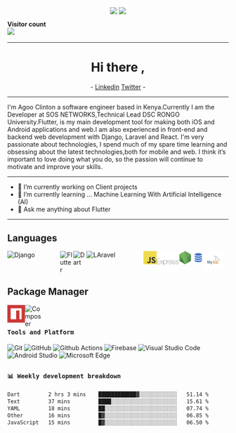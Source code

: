 
<p align="center">
   <img align="center" src="https://github-readme-stats.vercel.app/api/top-langs/?username=kahdichienja&hide_langs_below=1&&show_icons=true&title_color=08fdd8&icon_color=bb2acf&text_color=ffffff&bg_color=242424"/>
   <img align="center" src="https://github-readme-stats.vercel.app/api?username=kahdichienja&&show_icons=true&title_color=08fdd8&icon_color=bb2acf&text_color=ffffff&bg_color=242424"/>
 </p>

<p align="left"> 
  <b>Visitor count</b><br>
  <img src="https://profile-counter.glitch.me/kahdichienja/count.svg" />
</p>


-------------------------------------------------------------

<h1 align="center">  Hi there ,</h1>
<p align="center">
   -
     <a href="https://www.linkedin.com/in/agoo-clinton-21a1411a5/">Linkedin</a> 
     <a href="https://twitter.com/KChienja">Twitter</a>
   - 
</p>



-------------------------------------------------------------

I'm Agoo Clinton a software engineer based in Kenya.Currently I am the Developer at SOS NETWORKS,Technical Lead DSC RONGO University.Flutter, is my main development tool for making both iOS and Android applications and web.I am also experienced in front-end and backend web development with Django, Laravel and React.
I'm very passionate about technologies, I spend much of my spare time learning and obsessing about the latest  technologies,both for mobile and web. 
I think it’s important to love doing what you do, so the passion will continue to motivate and improve your skills.


-------------------------------------------------------------
- 🔭 I’m currently working on Client projects
- 🌱 I’m currently learning ... Machine Learning With Artificial Intelligence (AI)
- 💬 Ask me anything about Flutter
-------------------------------------------------------------


## Languages
<a><img align="left" alt="Django" width="120px" height="60px" src="https://www.rapidvaluesolutions.com/wp-content/uploads/2015/11/Apache-RapidValue.jpg" /><a/>
<a><img align="left" alt="Flutter" width="30px" src="https://strattonapps.com/wp-content/uploads/2020/02/flutter-logo-5086DD11C5-seeklogo.com_.png" /><a/>
<a><img align="left" alt="Dart" width="30px" src="https://www.kindpng.com/picc/m/176-1766682_dart-programming-language-hd-png-download.png" /><a/>
<a><img align="left" alt="LAravel" width="130px" src="https://miro.medium.com/max/934/1*cPt2YI-5YxhfL3_Uhw0txA.png" /><a/>
<a><img align="left" alt="JavaScript" width="30px" src="https://raw.githubusercontent.com/github/explore/80688e429a7d4ef2fca1e82350fe8e3517d3494d/topics/javascript/javascript.png" /><a/>
 <a><img align="left" alt="Express" width="50px" src="https://raw.githubusercontent.com/github/explore/80688e429a7d4ef2fca1e82350fe8e3517d3494d/topics/express/express.png" /><a/>
<a><img align="left" alt="Node.js" width="30px" src="https://raw.githubusercontent.com/github/explore/80688e429a7d4ef2fca1e82350fe8e3517d3494d/topics/nodejs/nodejs.png" /><a/>
<a><img align="left" alt="SQL" width="30px" src="https://raw.githubusercontent.com/github/explore/80688e429a7d4ef2fca1e82350fe8e3517d3494d/topics/sql/sql.png" /><a/>
<a><img align="left" alt="MySQL" width="40px" src="https://raw.githubusercontent.com/github/explore/80688e429a7d4ef2fca1e82350fe8e3517d3494d/topics/mysql/mysql.png" /><a/>
<br />
<br />
<br/>
   
 ##   Package Manager
<a><img align="left" alt="Npm" width="40px" src="https://raw.githubusercontent.com/github/explore/78df643247d429f6cc873026c0622819ad797942/topics/npm/npm.png" /><a/>
  <a><img align="left" alt="Composer" width="40px" src="https://getcomposer.org/img/logo-composer-transparent4.png" /><a/>
    
<br />
<br />





<h4><b><samp>Tools and Platform</samp></b></h4>

![Git](https://img.shields.io/badge/Git-F05032?style=flat-square&logo=Git&logoColor=white)
![GitHub](https://img.shields.io/badge/GitHub-181717?style=flat-square&logo=github)
![Github Actions](https://img.shields.io/badge/Github_Actions-2088FF?style=flat-square&logo=Github-Actions&logoColor=ffffff)
![Firebase](https://img.shields.io/badge/Firebase-ffcb2c?style=flat-square&logo=Firebase&logoColor=white)
![Visual Studio Code](https://img.shields.io/badge/Visual_Studio_Code-007ACC?style=flat-square&logo=Visual-Studio-Code&logoColor=white)
![Android Studio](https://img.shields.io/badge/Android_Studio-3DDC84?style=flat-square&logo=Android-Studio&logoColor=ffffff)
![Microsoft Edge](https://img.shields.io/badge/Microsoft_Edge-0078D7?style=flat-square&logo=Microsoft-Edge&logoColor=white)

##

<h4><b><samp>📊 Weekly development breakdown</samp></b></h4>

<!--START_SECTION:waka-->
```text
Dart         2 hrs 3 mins    ████████████▓░░░░░░░░░░░░   51.14 % 
Text         37 mins         ████░░░░░░░░░░░░░░░░░░░░░   15.61 % 
YAML         18 mins         ██░░░░░░░░░░░░░░░░░░░░░░░   07.74 % 
Other        16 mins         █▓░░░░░░░░░░░░░░░░░░░░░░░   06.85 % 
JavaScript   15 mins         █▓░░░░░░░░░░░░░░░░░░░░░░░   06.50 % 
```
<!--END_SECTION:waka-->

##







